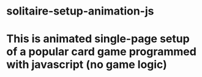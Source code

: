 # solitaire-setup-animation-js
# This is animated single-page setup of a popular card game programmed with javascript (no game logic)
